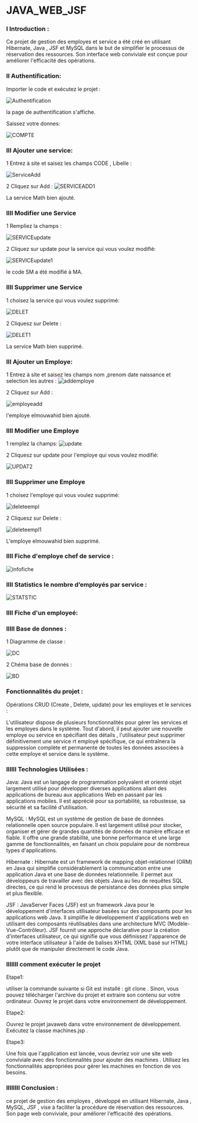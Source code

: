 # JAVA_WEB_JSF

### I Introduction :

   Ce projet de gestion des employes et service a été créé en utilisant Hibernate, Java , JSF et MySQL dans le but de simplifier le processus de réservation des ressources. Son interface web conviviale est conçue pour améliorer l'efficacité des opérations.
 
### II Authentification:

Importer le code et exécutez le projet  :


![Authentification](https://github.com/ELMOUWAHID-AYOUB/JSF/assets/130571009/096ed3c1-1f48-477b-9c48-5acfb6e69e24)


la page de authentification s'affiche.

Saissez votre donnes:

![COMPTE](https://github.com/ELMOUWAHID-AYOUB/JSF/assets/130571009/878d7745-3451-4510-9571-c3df8c6427c2)




### III Ajouter une service:

1 Entrez à site et saisez les champs CODE , Libelle  :

![ServiceAdd](https://github.com/ELMOUWAHID-AYOUB/JAVA_WEB_JSP/assets/130571009/aa6b00d5-4fab-43e1-addc-aa37601a0c8d)

2 Cliquez sur Add :
![SERVICEADD1](https://github.com/ELMOUWAHID-AYOUB/JAVA_WEB_JSP/assets/130571009/fd2d470e-fd36-4708-bd8f-6751167a5b4b)


La service Math bien ajouté.

###  IIII Modifier une Service

1  Rempliez la champs :

![SERVICEupdate](https://github.com/ELMOUWAHID-AYOUB/JAVA_WEB_JSP/assets/130571009/5d4236bf-4be2-4337-9253-684d31943a81)

2 Cliquez  sur update pour  la service qui vous voulez modifié:

![SERVICEupdate1](https://github.com/ELMOUWAHID-AYOUB/JAVA_WEB_JSP/assets/130571009/e0b0dd41-a979-4d10-b1b9-c7ade19beeec)

le code SM a été modifié à MA.

###  IIII Supprimer une Service

1  choisez la service qui vous voulez supprimé:


![DELET](https://github.com/ELMOUWAHID-AYOUB/JSF/assets/130571009/c8f3de27-d893-47a1-8549-d24f18b856a2)


2 Cliquesz  sur Delete :


![DELET1](https://github.com/ELMOUWAHID-AYOUB/JSF/assets/130571009/36ce7c31-cc00-4c14-9d7a-20f2fa19ff43)

La service Math bien supprimé.


### III Ajouter un  Employe:

1 Entrez à site et saisez les champs nom ,prenom date naissance et selection les autres :
![addemploye](https://github.com/ELMOUWAHID-AYOUB/JSF/assets/130571009/dfa0c304-f413-4da0-86c8-aa526ec8baf7)


2 Cliquez sur Add :

![employeadd](https://github.com/ELMOUWAHID-AYOUB/JSF/assets/130571009/f9fe0479-f78e-4d8f-8b86-6215b6e294df)


l'employe elmouwahid bien ajouté.

###  IIII Modifier une Employe

1  remplez la champs:
![update](https://github.com/ELMOUWAHID-AYOUB/JSF/assets/130571009/50e5ee1a-766d-48d5-9d18-698b369d1d17)


2 Cliquesz  sur update  pour l'employe qui vous voulez modifié:


![UPDAT2](https://github.com/ELMOUWAHID-AYOUB/JSF/assets/130571009/3b39f956-50ee-4783-b459-91616a3d7522)

###  IIII Supprimer une Employe

1  choisez l'employe qui vous voulez supprimé:


![deleteempl](https://github.com/ELMOUWAHID-AYOUB/JSF/assets/130571009/62990982-ce94-4607-b6a6-3aab9cfcc21b)


2 Cliquesz  sur Delete :

![deleteempl1](https://github.com/ELMOUWAHID-AYOUB/JSF/assets/130571009/57f74745-3a5f-4217-8cb2-71ddecd07acf)

L'employe elmouwahid  bien supprimé.


### IIII Fiche d'employe chef de service :

![infofiche](https://github.com/ELMOUWAHID-AYOUB/JSF/assets/130571009/22d79808-0bfa-427e-8f38-58524bf5f6b9)



### IIII Statistics le nombre d’employés par service :

![STATSTIC](https://github.com/ELMOUWAHID-AYOUB/JSF/assets/130571009/fd0ad861-39d6-4541-a948-4d7a09d6108a)


### IIII Fiche d'un employeé:

### IIIII Base de donnes :

1 Diagramme de classe :

![DC](https://github.com/ELMOUWAHID-AYOUB/JAVA_WEB_JSP/assets/130571009/6edcfce6-b5ea-4b15-a7b9-3471dd0850a5)



2 Chéma base de donnés :

![BD](https://github.com/ELMOUWAHID-AYOUB/JSF/assets/130571009/d9d1c180-c374-4ae1-9b47-1a4b30ef7378)

###  Fonctionnalités du projet :

 Opérations CRUD (Create , Delete, update) pour les employes et le services :

   L'utilisateur dispose de plusieurs fonctionnalités pour gérer les services et les employes dans le système. Tout d'abord, il peut ajouter une nouvelle employe ou service en spécifiant des détails , l'utilisateur peut supprimer définitivement une service rt employé spécifique, ce qui entraînera la suppression complète et permanente de toutes les données associées à cette employe et service  dans le système.

### IIIIII Technologies Utilisées :

Java: Java est un langage de programmation polyvalent et orienté objet largement utilisé pour développer diverses applications allant des applications de bureau aux applications Web en passant par les applications mobiles. Il est apprécié pour sa portabilité, sa robustesse, sa sécurité et sa facilité d'utilisation.

MySQL : MySQL est un système de gestion de base de données relationnelle open source populaire. Il est largement utilisé pour stocker, organiser et gérer de grandes quantités de données de manière efficace et fiable. Il offre une grande stabilité, une bonne performance et une large gamme de fonctionnalités, en faisant un choix populaire pour de nombreux types d'applications.

Hibernate : Hibernate est un framework de mapping objet-relationnel (ORM) en Java qui simplifie considérablement la communication entre une application Java et une base de données relationnelle. Il permet aux développeurs de travailler avec des objets Java au lieu de requêtes SQL directes, ce qui rend le processus de persistance des données plus simple et plus flexible.

JSF : 
JavaServer Faces (JSF) est un framework Java pour le développement d'interfaces utilisateur basées sur des composants pour les applications web Java. Il simplifie le développement d'applications web en utilisant des composants réutilisables dans une architecture MVC (Modèle-Vue-Contrôleur). JSF fournit une approche déclarative pour la création d'interfaces utilisateur, ce qui signifie que vous définissez l'apparence de votre interface utilisateur à l'aide de balises XHTML (XML basé sur HTML) plutôt que de manipuler directement le code Java.

###  IIIIIII comment exécuter le projet 

Etape1:

utiliser la commande suivante si Git est installé : git clone <lien-du-projet>.
Sinon, vous pouvez télécharger l'archive du projet et extraire son contenu sur votre ordinateur.
Ouvrez le projet  dans votre environnement de développement.

Etape2:

Ouvrez le projet javaweb dans votre environnement de développement.
Exécutez la classe machines.jsp .

Etape3:

Une fois que l'application  est lancée, vous devriez voir une site web conviviale avec des fonctionnalités pour ajouter des machines .
Utilisez les fonctionnalités appropriées pour gérer les machines  en fonction de vos besoins.

### IIIIIIII Conclusion :

 ce projet de gestion des employes , développé en utilisant Hibernate, Java , MySQL, JSF , vise à faciliter la procédure de réservation des ressources. Son page web conviviale, pour améliorer l'efficacité des opérations.





